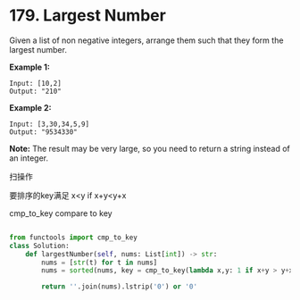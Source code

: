 # 179. Largest Number

Given a list of non negative integers, arrange them such that they form the largest number.

**Example 1:**

```
Input: [10,2]
Output: "210"
```

**Example 2:**

```
Input: [3,30,34,5,9]
Output: "9534330"
```

**Note:** The result may be very large, so you need to return a string instead of an integer.





扫操作

要排序的key满足 x<y if x+y<y+x

cmp_to_key compare to key



```python

from functools import cmp_to_key
class Solution:
    def largestNumber(self, nums: List[int]) -> str:
        nums = [str(t) for t in nums]
        nums = sorted(nums, key = cmp_to_key(lambda x,y: 1 if x+y > y+x else -1))[::-1]

        return ''.join(nums).lstrip('0') or '0'
```

